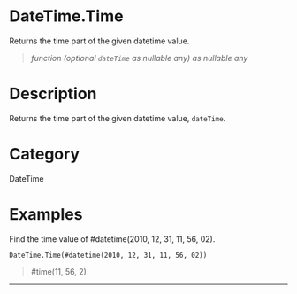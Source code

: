 ﻿# DateTime.Time
Returns the time part of the given datetime value.
> _function (optional <code>dateTime</code> as nullable any) as nullable any_
# Description 
Returns the time part of the given datetime value, <code>dateTime</code>.
# Category 
DateTime
# Examples 
Find the time value of #datetime(2010, 12, 31, 11, 56, 02).
```
DateTime.Time(#datetime(2010, 12, 31, 11, 56, 02))
```
> #time(11, 56, 2)
***
